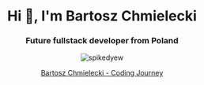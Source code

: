 <h1 align="center">Hi 👋, I'm Bartosz Chmielecki</h1>
<h3 align="center">Future fullstack developer from Poland</h3>

<p align="center">
  <img src="https://komarev.com/ghpvc/?username=spikedyew&label=Profile%20views&color=0e75b6&style=flat" alt="spikedyew" />
</p>

<p align="center">
  <a href="https://www.threads.net/@bartoszchmieleckiweb" target="blank">
    Bartosz Chmielecki - Coding Journey
  </a>
</p>

